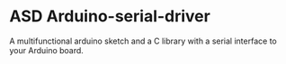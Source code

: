 # ASD Arduino-serial-driver 

A multifunctional arduino sketch and a C library with a serial interface to your Arduino board.


